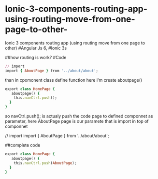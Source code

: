 # Ionic-3-components-routing-app-using-routing-move-from-one-page-to-other-
Ionic 3 components routing app (using routing move from one page to other) #Angular Js 6, #Ionic 3s

##how routing is work?
#Code

``` ruby
// import
import { AboutPage } from '../about/about';
```
than in cpomonent class define function here i'm create aboutpage()
``` ruby
export class HomePage {
   aboutpage() {
    this.navCtrl.push();
  }
}
````
so navCtrl.push(); is actualy push the code page to defined componnet as parameter, here AboutPage page is our paramete
that is import in top of componnet

// import
import { AboutPage } from '../about/about';

##complete code

``` ruby
export class HomePage {
   aboutpage() {
    this.navCtrl.push(AboutPage);
  }
}
````
